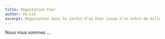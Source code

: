 ```yaml
---
title: Dégustation Puer
author: Ya-Lin
excerpt: Dégustation dans le jardin d'un Puer issue d'un arbre de mille ans
---
```


Nous nous sommes ...
